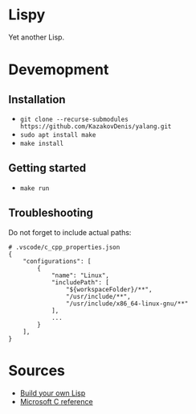 # Lispy
Yet another Lisp.

# Devemopment
## Installation
- `git clone --recurse-submodules https://github.com/KazakovDenis/yalang.git`
- `sudo apt install make`
- `make install`
  
## Getting started
- `make run`

## Troubleshooting
Do not forget to include actual paths:
```shell
# .vscode/c_cpp_properties.json
{
    "configurations": [
        {
            "name": "Linux",
            "includePath": [
                "${workspaceFolder}/**",
                "/usr/include/**",
                "/usr/include/x86_64-linux-gnu/**"
            ],
            ...
        }
    ],
}
```

# Sources
- [Build your own Lisp](https://buildyourownlisp.com/)
- [Microsoft C reference](https://docs.microsoft.com/ru-ru/cpp/c-language/)
